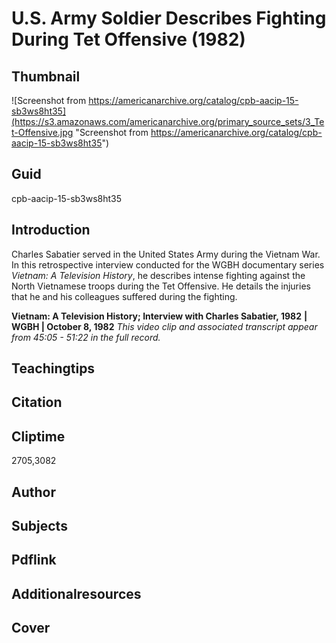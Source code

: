 # U.S. Army Soldier Describes Fighting During Tet Offensive (1982)

## Thumbnail

![Screenshot from https://americanarchive.org/catalog/cpb-aacip-15-sb3ws8ht35](https://s3.amazonaws.com/americanarchive.org/primary_source_sets/3_Tet-Offensive.jpg "Screenshot from https://americanarchive.org/catalog/cpb-aacip-15-sb3ws8ht35")


## Guid
cpb-aacip-15-sb3ws8ht35

## Introduction

Charles Sabatier served in the United States Army during the Vietnam War. In this retrospective interview conducted for the WGBH documentary series *Vietnam: A Television History*, he describes intense fighting against the North Vietnamese troops during the Tet Offensive. He details the injuries that he and his colleagues suffered during the fighting. 

<b>Vietnam: A Television History; Interview with Charles Sabatier, 1982</b>
<b>| WGBH | October 8, 1982</b>
<i>This video clip and associated transcript appear from 45:05 - 51:22 in the full record.</i>

## Teachingtips

## Citation

## Cliptime

2705,3082

## Author
## Subjects
## Pdflink
## Additionalresources
## Cover
